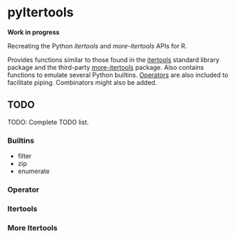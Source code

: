 pyItertools
===========

**Work in progress**

Recreating the Python *itertools* and *more-itertools* APIs for R.

Provides functions similar to those found in the
[itertools](https://docs.python.org/3/library/itertools.html) standard library
package and the third-party
[more-itertools](https://more-itertools.readthedocs.io/en/stable/index.html)
package. Also contains functions to emulate several Python builtins.
[Operators](https://docs.python.org/3/library/operator.html) are also included
to facilitate piping. Combinators might also be added.

## TODO

TODO: Complete TODO list.

### Builtins

- filter
- zip
- enumerate

### Operator

### Itertools

### More Itertools
